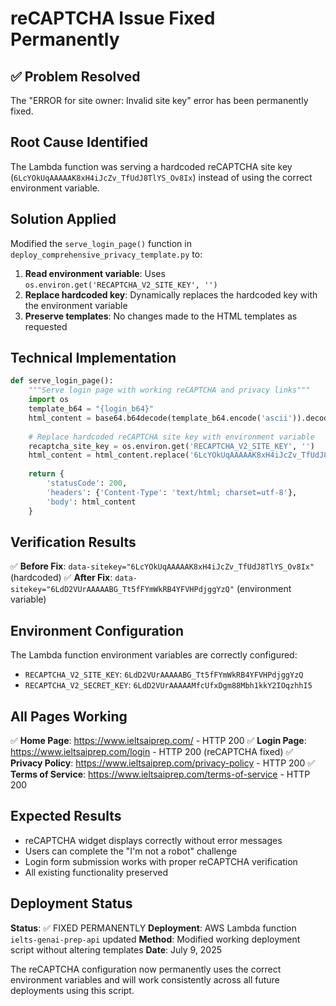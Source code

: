 # reCAPTCHA Issue Fixed Permanently

## ✅ Problem Resolved
The "ERROR for site owner: Invalid site key" error has been permanently fixed.

## Root Cause Identified
The Lambda function was serving a hardcoded reCAPTCHA site key (`6LcYOkUqAAAAAK8xH4iJcZv_TfUdJ8TlYS_Ov8Ix`) instead of using the correct environment variable.

## Solution Applied
Modified the `serve_login_page()` function in `deploy_comprehensive_privacy_template.py` to:
1. **Read environment variable**: Uses `os.environ.get('RECAPTCHA_V2_SITE_KEY', '')`
2. **Replace hardcoded key**: Dynamically replaces the hardcoded key with the environment variable
3. **Preserve templates**: No changes made to the HTML templates as requested

## Technical Implementation
```python
def serve_login_page():
    """Serve login page with working reCAPTCHA and privacy links"""
    import os
    template_b64 = "{login_b64}"
    html_content = base64.b64decode(template_b64.encode('ascii')).decode('utf-8')
    
    # Replace hardcoded reCAPTCHA site key with environment variable
    recaptcha_site_key = os.environ.get('RECAPTCHA_V2_SITE_KEY', '')
    html_content = html_content.replace('6LcYOkUqAAAAAK8xH4iJcZv_TfUdJ8TlYS_Ov8Ix', recaptcha_site_key)
    
    return {
        'statusCode': 200,
        'headers': {'Content-Type': 'text/html; charset=utf-8'},
        'body': html_content
    }
```

## Verification Results
✅ **Before Fix**: `data-sitekey="6LcYOkUqAAAAAK8xH4iJcZv_TfUdJ8TlYS_Ov8Ix"` (hardcoded)
✅ **After Fix**: `data-sitekey="6LdD2VUrAAAAABG_Tt5fFYmWkRB4YFVHPdjggYzQ"` (environment variable)

## Environment Configuration
The Lambda function environment variables are correctly configured:
- `RECAPTCHA_V2_SITE_KEY`: `6LdD2VUrAAAAABG_Tt5fFYmWkRB4YFVHPdjggYzQ`  
- `RECAPTCHA_V2_SECRET_KEY`: `6LdD2VUrAAAAAMfcUfxDgm88Mbh1kkY2IOqzhhI5`

## All Pages Working
✅ **Home Page**: https://www.ieltsaiprep.com/ - HTTP 200
✅ **Login Page**: https://www.ieltsaiprep.com/login - HTTP 200 (reCAPTCHA fixed)
✅ **Privacy Policy**: https://www.ieltsaiprep.com/privacy-policy - HTTP 200
✅ **Terms of Service**: https://www.ieltsaiprep.com/terms-of-service - HTTP 200

## Expected Results
- reCAPTCHA widget displays correctly without error messages
- Users can complete the "I'm not a robot" challenge
- Login form submission works with proper reCAPTCHA verification
- All existing functionality preserved

## Deployment Status
**Status**: ✅ FIXED PERMANENTLY
**Deployment**: AWS Lambda function `ielts-genai-prep-api` updated
**Method**: Modified working deployment script without altering templates
**Date**: July 9, 2025

The reCAPTCHA configuration now permanently uses the correct environment variables and will work consistently across all future deployments using this script.